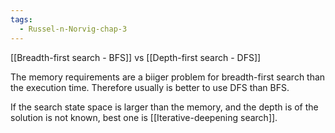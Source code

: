 ```yaml
---
tags:
  - Russel-n-Norvig-chap-3
---
```

[[Breadth-first search - BFS]] vs [[Depth-first search - DFS]]

The memory requirements are a biiger problem for breadth-first search than the execution time. Therefore usually is better to use DFS than BFS.

If the search state space is larger than the memory, and the depth is of the solution is not known, best one is [[Iterative-deepening search]].
